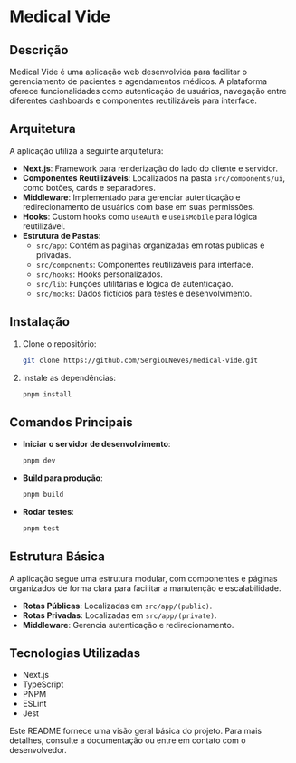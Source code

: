 # Medical Vide

## Descrição
Medical Vide é uma aplicação web desenvolvida para facilitar o gerenciamento de pacientes e agendamentos médicos. A plataforma oferece funcionalidades como autenticação de usuários, navegação entre diferentes dashboards e componentes reutilizáveis para interface.

## Arquitetura
A aplicação utiliza a seguinte arquitetura:

- **Next.js**: Framework para renderização do lado do cliente e servidor.
- **Componentes Reutilizáveis**: Localizados na pasta `src/components/ui`, como botões, cards e separadores.
- **Middleware**: Implementado para gerenciar autenticação e redirecionamento de usuários com base em suas permissões.
- **Hooks**: Custom hooks como `useAuth` e `useIsMobile` para lógica reutilizável.
- **Estrutura de Pastas**:
  - `src/app`: Contém as páginas organizadas em rotas públicas e privadas.
  - `src/components`: Componentes reutilizáveis para interface.
  - `src/hooks`: Hooks personalizados.
  - `src/lib`: Funções utilitárias e lógica de autenticação.
  - `src/mocks`: Dados fictícios para testes e desenvolvimento.

## Instalação
1. Clone o repositório:
   ```bash
   git clone https://github.com/SergioLNeves/medical-vide.git
   ```
2. Instale as dependências:
   ```bash
   pnpm install
   ```

## Comandos Principais
- **Iniciar o servidor de desenvolvimento**:
  ```bash
  pnpm dev
  ```
- **Build para produção**:
  ```bash
  pnpm build
  ```
- **Rodar testes**:
  ```bash
  pnpm test
  ```

## Estrutura Básica
A aplicação segue uma estrutura modular, com componentes e páginas organizados de forma clara para facilitar a manutenção e escalabilidade.

- **Rotas Públicas**: Localizadas em `src/app/(public)`.
- **Rotas Privadas**: Localizadas em `src/app/(private)`.
- **Middleware**: Gerencia autenticação e redirecionamento.

## Tecnologias Utilizadas
- Next.js
- TypeScript
- PNPM
- ESLint
- Jest

Este README fornece uma visão geral básica do projeto. Para mais detalhes, consulte a documentação ou entre em contato com o desenvolvedor.
